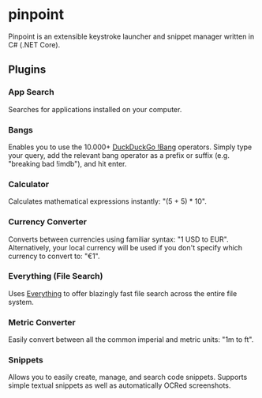# pinpoint

Pinpoint is an extensible keystroke launcher and snippet manager written in C# (.NET Core).

## Plugins

### App Search

Searches for applications installed on your computer.

### Bangs

Enables you to use the 10.000+ [DuckDuckGo !Bang](https://duckduckgo.com/bang) operators. Simply type your query, add the relevant bang operator as a prefix or suffix (e.g. "breaking bad !imdb"), and hit enter.

### Calculator

Calculates mathematical expressions instantly: "(5 + 5) * 10".

### Currency Converter

Converts between currencies using familiar syntax: "1 USD to EUR". Alternatively, your local currency will be used if you don't specify which currency to convert to: "€1".

### Everything (File Search)

Uses [Everything](https://www.voidtools.com/) to offer blazingly fast file search across the entire file system.

### Metric Converter

Easily convert between all the common imperial and metric units: "1m to ft".

### Snippets

Allows you to easily create, manage, and search code snippets. Supports simple textual snippets as well as automatically OCRed screenshots.

